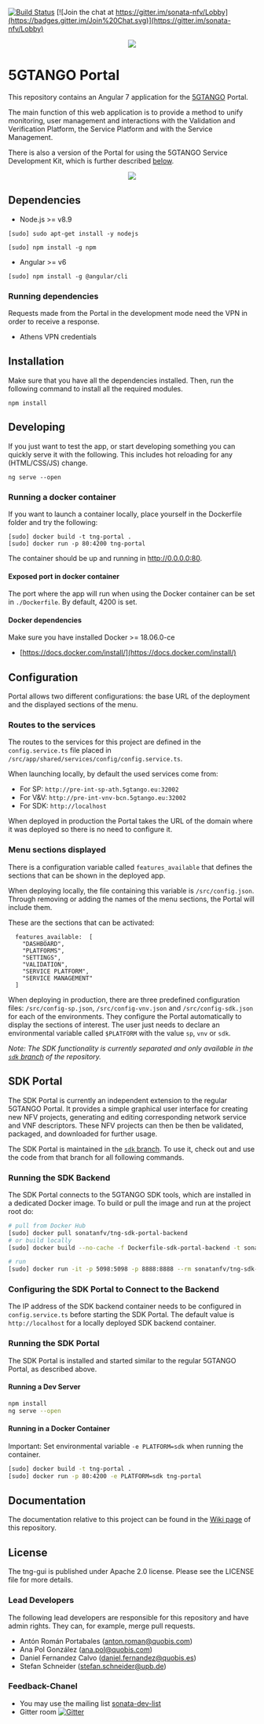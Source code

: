 [![Build Status](https://jenkins.sonata-nfv.eu/buildStatus/icon?job=tng-portal/master)](https://jenkins.sonata-nfv.eu/job/tng-portal/master)
[![Join the chat at https://gitter.im/sonata-nfv/Lobby](https://badges.gitter.im/Join%20Chat.svg)](https://gitter.im/sonata-nfv/Lobby)

<p align="center"><img src="https://github.com/sonata-nfv/tng-portal/wiki/images/sonata-5gtango-logo-500px.png" /></p>

# 5GTANGO Portal

This repository contains an Angular 7 application for the [5GTANGO](http://5gtango.eu) Portal.

The main function of this web application is to provide a method to unify monitoring, user management and interactions with the Validation and Verification Platform, the Service Platform and with the Service Management.

There is also a version of the Portal for using the 5GTANGO Service Development Kit, which is further described [below](#sdk-portal).

<p align="center"><img src="https://github.com/sonata-nfv/tng-portal/blob/master/src/assets/images/5GTANGO.gif" /></p>

## Dependencies

- Node.js >= v8.9

```
[sudo] sudo apt-get install -y nodejs

[sudo] npm install -g npm
```

- Angular >= v6

```
[sudo] npm install -g @angular/cli
```

### Running dependencies

Requests made from the Portal in the development mode need the VPN in order to receive a response.

- Athens VPN credentials

## Installation

Make sure that you have all the dependencies installed. Then, run the following command to install all the required modules.

```
npm install
```

## Developing

If you just want to test the app, or start developing something you can quickly serve it with the following. This includes hot reloading for any (HTML/CSS/JS) change.

```
ng serve --open
```

### Running a docker container

If you want to launch a container locally, place yourself in the Dockerfile folder and try the following:

```
[sudo] docker build -t tng-portal .
[sudo] docker run -p 80:4200 tng-portal
```

The container should be up and running in http://0.0.0.0:80.

#### Exposed port in docker container

The port where the app will run when using the Docker container can be set in `./Dockerfile`. By default, 4200 is set.

#### Docker dependencies

Make sure you have installed Docker >= 18.06.0-ce

- [https://docs.docker.com/install/](https://docs.docker.com/install/)

## Configuration
Portal allows two different configurations: the base URL of the deployment and the displayed sections of the menu.

### Routes to the services
The routes to the services for this project are defined in the `config.service.ts` file placed in `/src/app/shared/services/config/config.service.ts`.

When launching locally, by default the used services come from:

- For SP: `http://pre-int-sp-ath.5gtango.eu:32002`
- For V&V: `http://pre-int-vnv-bcn.5gtango.eu:32002`
- For SDK: `http://localhost`

When deployed in production the Portal takes the URL of the domain where it was deployed so there is no need to configure it.

### Menu sections displayed

There is a configuration variable called `features_available` that defines the sections that can be shown in the deployed app. 

When deploying locally, the file containing this variable is `/src/config.json`. Through removing or adding the names of the menu sections, the Portal will include them.

These are the sections that can be activated:

```
  features_available:  [
	"DASHBOARD",
	"PLATFORMS",
	"SETTINGS",
	"VALIDATION",
	"SERVICE PLATFORM",
	"SERVICE MANAGEMENT"
  ]
```

When deploying in production, there are three predefined configuration files: `/src/config-sp.json`, `/src/config-vnv.json` and `/src/config-sdk.json` for each of the environments. They configure the Portal automatically to display the sections of interest. The user just needs to declare an environmental variable called `$PLATFORM` with the value `sp`, `vnv` or `sdk`.

*Note: The SDK functionality is currently separated and only available in the [`sdk` branch](https://github.com/sonata-nfv/tng-portal/tree/sdk) of the repository.*

## SDK Portal

The SDK Portal is currently an independent extension to the regular 5GTANGO Portal. It provides a simple graphical user interface for creating new NFV projects, generating and editing corresponding network service and VNF descriptors. These NFV projects can then be then be validated, packaged, and downloaded for further usage. 

The SDK Portal is maintained in the [`sdk` branch](https://github.com/sonata-nfv/tng-portal/tree/sdk). To use it, check out and use the code from that branch for all following commands.

### Running the SDK Backend

The SDK Portal connects to the 5GTANGO SDK tools, which are installed in a dedicated Docker image. To build or pull the image and run at the project root do:

```bash
# pull from Docker Hub
[sudo] docker pull sonatanfv/tng-sdk-portal-backend
# or build locally
[sudo] docker build --no-cache -f Dockerfile-sdk-portal-backend -t sonatanfv/tng-sdk-portal-backend .

# run
[sudo] docker run -it -p 5098:5098 -p 8888:8888 --rm sonatanfv/tng-sdk-portal-backend
```

### Configuring the SDK Portal to Connect to the Backend

The IP address of the SDK backend container needs to be configured in `config.service.ts` before starting the SDK Portal. The default value is `http://localhost` for a locally deployed SDK backend container.

### Running the SDK Portal

The SDK Portal is installed and started similar to the regular 5GTANGO Portal, as described above.

#### Running a Dev Server

```bash
npm install
ng serve --open
```

#### Running in a Docker Container

Important: Set environmental variable `-e PLATFORM=sdk` when running the container.

```bash
[sudo] docker build -t tng-portal .
[sudo] docker run -p 80:4200 -e PLATFORM=sdk tng-portal
```

## Documentation

The documentation relative to this project can be found in the [Wiki page](https://github.com/sonata-nfv/tng-portal/wiki) of this repository.

## License

The tng-gui is published under Apache 2.0 license. Please see the LICENSE file for more details.

### Lead Developers

The following lead developers are responsible for this repository and have admin rights. They can, for example, merge pull requests.

- Antón Román Portabales (anton.roman@quobis.com)
- Ana Pol González (ana.pol@quobis.com)
- Daniel Fernandez Calvo (daniel.fernandez@quobis.es)
- Stefan Schneider (stefan.schneider@upb.de)

### Feedback-Chanel

- You may use the mailing list [sonata-dev-list](mailto:sonata-dev@lists.atosresearch.eu)
- Gitter room [![Gitter](https://badges.gitter.im/sonata-nfv/Lobby.svg)](https://gitter.im/sonata-nfv/Lobby?utm_source=badge&utm_medium=badge&utm_campaign=pr-badge)
